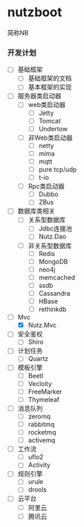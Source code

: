 # nutzboot
简称NB

### 开发计划

- [ ] 基础框架
	- [ ] 基础框架的文档
	- [ ] 基本框架的实现
- [ ] 服务器类启动器
	- [ ] web类启动器
		- [ ] Jetty
		- [ ] Tomcat
		- [ ] Undertow
	- [ ] 非Web类启动器
		- [ ] netty
		- [ ] mima
		- [ ] mqtt
		- [ ] pure tcp/udp
		- [ ] t-io
	- [ ] Rpc类启动器
		- [ ] Dubbo
		- [ ] ZBus
- [ ] 数据库类相关
	- [ ] 关系型数据库
		- [ ] Jdbc连接池
		- [ ] Nutz.Dao
	- [ ] 非关系型数据库
		- [ ] Redis
		- [ ] MongoDB
		- [ ] neo4j
		- [ ] memcached
		- [ ] ssdb
		- [ ] Cassandra
		- [ ] HBase
		- [ ] rethinkdb
- [ ] Mvc
	- [x] Nutz.Mvc
- [ ] 安全鉴权
	- [ ] Shiro
- [ ] 计划任务
	- [ ] Quartz
- [ ] 模板引擎
	- [ ] Beetl
	- [ ] Vecloity
	- [ ] FreeMarker
	- [ ] Thymeleaf
- [ ] 消息队列
	- [ ] zeromq
	- [ ] rabbitmq
	- [ ] rocketmq
	- [ ] activemq
- [ ] 工作流
	- [ ] uflo2
	- [ ] Activity
- [ ] 规则引擎
	- [ ] urule
	- [ ] drools
- [ ] 云平台
	- [ ] 阿里云
	- [ ] 腾讯云